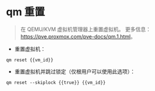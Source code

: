 # qm 重置

> 在 QEMU/KVM 虚拟机管理器上重置虚拟机。
> 更多信息：<https://pve.proxmox.com/pve-docs/qm.1.html>。

- 重置虚拟机：

`qm reset {{vm_id}}`

- 重置虚拟机并跳过锁定（仅根用户可以使用此选项）：

`qm reset --skiplock {{true}} {{vm_id}}`